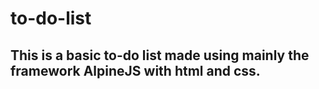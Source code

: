 # to-do-list

## This is a basic to-do list made using mainly the framework AlpineJS with html and css.
